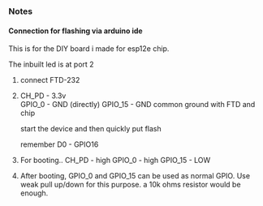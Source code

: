 ### Notes

#### Connection for flashing via arduino ide

This is for the DIY board i made for esp12e chip.

The inbuilt led is at port 2

1. connect FTD-232
2.
   CH_PD - 3.3v  
   GPIO_0 - GND (directly)
   GPIO_15 - GND
   common ground with FTD and chip
   
   start the device and then quickly put flash

   remember D0 - GPIO16
3. For booting..
   CH_PD - high
   GPIO_0 - high
   GPIO_15 - LOW
4. After booting, GPIO_0 and GPIO_15 can be used as normal GPIO.
Use weak pull up/down for this purpose.
a 10k ohms resistor would be enough.


